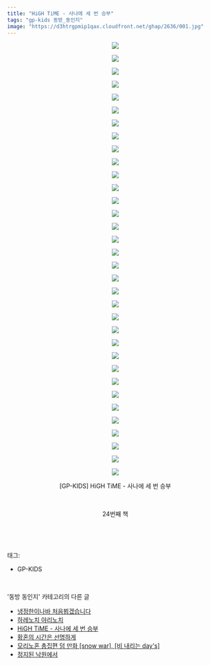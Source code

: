 ```yaml
---
title: "HiGH TiME - 사나에 세 번 승부"
tags: "gp-kids 동방_동인지"
image: "https://d3htrgpmip1qax.cloudfront.net/ghap/2636/001.jpg"
---
```

<div class="article">
<p style="text-align: center; clear: none; float: none;"><img src="{{ site.imgserver5 }}/ghap/2636/001.jpg"/></p>
<p style="text-align: center; clear: none; float: none;"><img src="{{ site.imgserver5 }}/ghap/2636/002.jpg"/></p>
<p style="text-align: center; clear: none; float: none;"><img src="{{ site.imgserver5 }}/ghap/2636/003.jpg"/></p>
<p style="text-align: center; clear: none; float: none;"><img src="{{ site.imgserver5 }}/ghap/2636/004.jpg"/></p>
<p style="text-align: center; clear: none; float: none;"><img src="{{ site.imgserver5 }}/ghap/2636/005.jpg"/></p>
<p style="text-align: center; clear: none; float: none;"><img src="{{ site.imgserver5 }}/ghap/2636/006.jpg"/></p>
<p style="text-align: center; clear: none; float: none;"><img src="{{ site.imgserver5 }}/ghap/2636/007.jpg"/></p>
<p style="text-align: center; clear: none; float: none;"><img src="{{ site.imgserver5 }}/ghap/2636/008.jpg"/></p>
<p style="text-align: center; clear: none; float: none;"><img src="{{ site.imgserver5 }}/ghap/2636/009.jpg"/></p>
<p style="text-align: center; clear: none; float: none;"><img src="{{ site.imgserver5 }}/ghap/2636/010.jpg"/></p>
<p style="text-align: center; clear: none; float: none;"><img src="{{ site.imgserver5 }}/ghap/2636/011.jpg"/></p>
<p style="text-align: center; clear: none; float: none;"><img src="{{ site.imgserver5 }}/ghap/2636/012.jpg"/></p>
<p style="text-align: center; clear: none; float: none;"><img src="{{ site.imgserver5 }}/ghap/2636/013.jpg"/></p>
<p style="text-align: center; clear: none; float: none;"><img src="{{ site.imgserver5 }}/ghap/2636/014.jpg"/></p>
<p style="text-align: center; clear: none; float: none;"><img src="{{ site.imgserver5 }}/ghap/2636/015.jpg"/></p>
<p style="text-align: center; clear: none; float: none;"><img src="{{ site.imgserver5 }}/ghap/2636/016.jpg"/></p>
<p style="text-align: center; clear: none; float: none;"><img src="{{ site.imgserver5 }}/ghap/2636/017.jpg"/></p>
<p style="text-align: center; clear: none; float: none;"><img src="{{ site.imgserver5 }}/ghap/2636/018.jpg"/></p>
<p style="text-align: center; clear: none; float: none;"><img src="{{ site.imgserver5 }}/ghap/2636/019.jpg"/></p>
<p style="text-align: center; clear: none; float: none;"><img src="{{ site.imgserver5 }}/ghap/2636/020.jpg"/></p>
<p style="text-align: center; clear: none; float: none;"><img src="{{ site.imgserver5 }}/ghap/2636/021.jpg"/></p>
<p style="text-align: center; clear: none; float: none;"><img src="{{ site.imgserver5 }}/ghap/2636/022.jpg"/></p>
<p style="text-align: center; clear: none; float: none;"><img src="{{ site.imgserver5 }}/ghap/2636/023.jpg"/></p>
<p style="text-align: center; clear: none; float: none;"><img src="{{ site.imgserver5 }}/ghap/2636/024.jpg"/></p>
<p style="text-align: center; clear: none; float: none;"><img src="{{ site.imgserver5 }}/ghap/2636/025.jpg"/></p>
<p style="text-align: center; clear: none; float: none;"><img src="{{ site.imgserver5 }}/ghap/2636/026.jpg"/></p>
<p style="text-align: center; clear: none; float: none;"><img src="{{ site.imgserver5 }}/ghap/2636/027.jpg"/></p>
<p style="text-align: center; clear: none; float: none;"><img src="{{ site.imgserver5 }}/ghap/2636/028.jpg"/></p>
<p style="text-align: center; clear: none; float: none;"><img src="{{ site.imgserver5 }}/ghap/2636/029.jpg"/></p>
<p style="text-align: center; clear: none; float: none;"><img src="{{ site.imgserver5 }}/ghap/2636/030.jpg"/></p>
<p style="text-align: center; clear: none; float: none;"><img src="{{ site.imgserver5 }}/ghap/2636/031.jpg"/></p>
<p style="text-align: center; clear: none; float: none;"><img src="{{ site.imgserver5 }}/ghap/2636/032.jpg"/></p>
<p style="text-align: center; clear: none; float: none;"><img src="{{ site.imgserver5 }}/ghap/2636/033.jpg"/></p>
<p style="text-align: center; clear: none; float: none;"><img src="{{ site.imgserver5 }}/ghap/2636/034.jpg"/></p>
<p style="text-align: center; clear: none; float: none;">[GP-KIDS] HiGH TiME - 사나에 세 번 승부</p>
<p style="text-align: center; clear: none; float: none;"><br/></p>
<p style="text-align: center; clear: none; float: none;">24번째 책</p>
<p><br/></p>
</div><br/>
<div class="tagTrail">
<p>태그: </p>
<ul>
<li>GP-KIDS</li>
</ul>
</div><br/>
<div class="another">
<p>'동방 동인지' 카테고리의 다른 글</p>
<ul>
<li><a href="/ghap_2638">냉정한이나바 처음뵙겠습니다</a></li>
<li><a href="/ghap_2637">하레노치 야리노치</a></li>
<li><a href="/ghap_2636">HiGH TiME - 사나에 세 번 승부</a></li>
<li><a href="/ghap_2632">황혼의 시간은 선명하게</a></li>
<li><a href="/ghap_2629">모리노혼 총집편 덤 만화 [snow war], [비 내리는 day's]</a></li>
<li><a href="/ghap_2628">정지된 낙원에서</a></li>
</ul>
</div><br/>
<div class="cb_module cb_fluid">
<div class="cb_wrt cb_profile">
</div><!-- commentList close -->
</div><br/>
